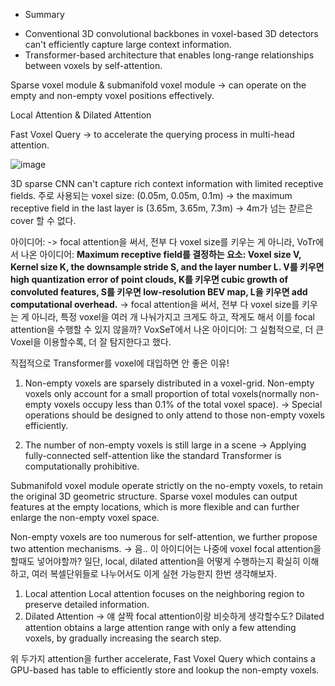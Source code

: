 * Summary

- Conventional 3D convolutional backbones in voxel-based 3D detectors can't efficiently capture large context information.
- Transformer-based architecture that enables long-range relationships between voxels by self-attention.

Sparse voxel module & submanifold voxel module -> can operate on the empty and non-empty voxel positions effectively.

Local Attention & Dilated Attention

Fast Voxel Query -> to accelerate the querying process in multi-head attention.


![image](https://user-images.githubusercontent.com/65759092/183721463-a25aa9e0-1cde-4403-a7f9-7195352b2df4.png)


3D sparse CNN can't capture rich context information with limited receptive fields. 
주로 사용되는 voxel size: (0.05m, 0.05m, 0.1m) -> the maximum receptive field in the last layer is (3.65m, 3.65m, 7.3m)
-> 4m가 넘는 찯르은 cover 할 수 없다.


아이디어: -> focal attention을 써서, 전부 다 voxel size를 키우는 게 아니라, 
VoTr에서 나온 아이디어:
**Maximum receptive field를 결정하는 요소: Voxel size V, Kernel size K, the downsample stride S, and the layer number L.
V를 키우면 high quantization error of point clouds, K를 키우면 cubic growth of convoluted features, S를 키우면 low-resolution BEV map, L을 키우면 add computational overhead.**
-> focal attention을 써서, 전부 다 voxel size를 키우는 게 아니라, 특정 voxel을 여러 개 나눠가지고 크게도 하고, 작게도 해서 이를 focal attention을 수행할 수 있지 않을까?
VoxSeT에서 나온 아이디어:
그 실험적으로, 더 큰 Voxel을 이용할수록, 더 잘 탐지한다고 했다. 

직접적으로 Transformer를 voxel에 대입하면 안 좋은 이유!
1)	Non-empty voxels are sparsely distributed in a voxel-grid.
Non-empty voxels only account for a small proportion of total voxels(normally non-empty voxels occupy less than 0.1% of the total voxel space).
-> Special operations should be designed to only attend to those non-empty voxels efficiently.

2)	The number of non-empty voxels is still large in a scene
-> Applying fully-connected self-attention like the standard Transformer is computationally prohibitive.

Submanifold voxel module operate strictly on the no-empty voxels, to retain the original 3D geometric structure.
Sparse voxel modules can output features at the empty locations, which is more flexible and can further enlarge the non-empty voxel space.

Non-empty voxels are too numerous for self-attention, we further propose two attention mechanisms. -> 음.. 이 아이디어는 나중에 voxel focal attention을 할때도 넣어야할까?
일단, local, dilated attention을 어떻게 수행하는지 확실히 이해하고, 여러 복셀단위들로 나누어서도 이게 실현 가능한지 한번 생각해보자.
1.	Local attention
Local attention focuses on the neighboring region to preserve detailed information.
2.	Dilated Attention -> 얘 살짝 focal attention이랑 비슷하게 생각할수도? 
Dilated attention obtains a large attention range with only a few attending voxels, by gradually increasing the search step.

위 두가지 attention을 further accelerate, Fast Voxel Query which contains a GPU-based has table to efficiently store and lookup the non-empty voxels.

















